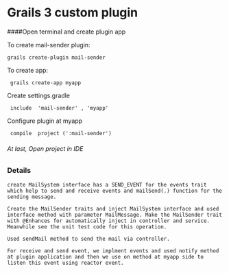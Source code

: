 # Grails 3 custom plugin



 

####Open terminal and create plugin app
   

  To create mail-sender plugin:

    grails create-plugin mail-sender
    
  To create app:
     
     grails create-app myapp
     
  Create settings.gradle  
  
     include  'mail-sender' , 'myapp'
  
 Configure plugin at myapp 
     
     compile  project (':mail-sender')
     
  
###### At last, Open project in IDE
  
  
### Details

    create MailSystem interface has a SEND_EVENT for the events trait which help to send and receive events and mailSend(.) function for the sending message.
    
    Create the MailSender traits and inject MailSystem interface and used interface method with parameter MailMessage. Make the MailSender trait with @Enhances for automatically inject in controller and service. Meanwhile see the unit test code for this operation. 
    
    Used sendMail method to send the mail via controller.
    
    For receive and send event, we implment events and used notify method at plugin application and then we use on method at myapp side to listen this event using reactor event.
  
  